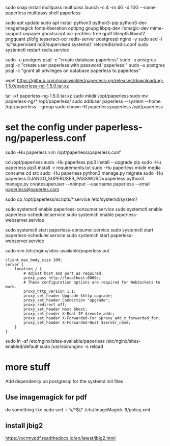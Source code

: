 sudo snap install multipass
multipass launch -c 4 -m 4G -d 10G --name paperless
multipass shell paperless

sudo apt update
sudo apt install python3 python3-pip python3-dev imagemagick fonts-liberation optipng gnupg libpq-dev libmagic-dev mime-support unpaper ghostscript icc-profiles-free qpdf liblept5 libxml2 pngquant zlib1g tesseract-ocr redis-server postgresql nginx -y
sudo sed -i 's/^supervised no$/supervised systemd/' /etc/redis/redis.conf
sudo systemctl restart redis.service

sudo -u postgres psql -c "create database paperless"
sudo -u postgres psql -c "create user paperless with password 'paperless'"
sudo -u postgres psql -c "grant all privileges on database paperless to paperless"

wget  https://github.com/jonaswinkler/paperless-ng/releases/download/ng-1.5.0/paperless-ng-1.5.0.tar.xz

tar -xf paperless-ng-1.5.0.tar.xz
sudo mkdir /opt/paperless
sudo mv paperless-ng/* /opt/paperless/
sudo adduser paperless --system --home /opt/paperless --group
sudo chown -R paperless:paperless /opt/paperless

# set the config under paperless-ng/paperless.conf
sudo -Hu paperless vim /opt/paperless/paperless.conf

cd /opt/paperless
sudo -Hu paperless pip3 install --upgrade pip
sudo -Hu paperless pip3 install -r requirements.txt
sudo -Hu paperless mkdir media consume
cd src
sudo -Hu paperless python3 manage.py migrate
sudo -Hu paperless DJANGO_SUPERUSER_PASSWORD=paperless python3 manage.py createsuperuser --noinput --username paperless --email paperless@paperles.com

sudo cp /opt/paperless/scripts/*.service /etc/systemd/system/

sudo systemctl enable paperless-consumer.service
sudo systemctl enable paperless-scheduler.service
sudo systemctl enable paperless-webserver.service

sudo systemctl start paperless-consumer.service
sudo systemctl start paperless-scheduler.service
sudo systemctl start paperless-webserver.service

sudo vim /etc/nginx/sites-available/paperless
put
```
client_max_body_size 10M;
server {
    location / {
        # Adjust host and port as required.
        proxy_pass http://localhost:8000/;
        # These configuration options are required for WebSockets to work.
        proxy_http_version 1.1;
        proxy_set_header Upgrade $http_upgrade;
        proxy_set_header Connection "upgrade";
        proxy_redirect off;
        proxy_set_header Host $host;
        proxy_set_header X-Real-IP $remote_addr;
        proxy_set_header X-Forwarded-For $proxy_add_x_forwarded_for;
        proxy_set_header X-Forwarded-Host $server_name;
    }
}
```
sudo ln -sf /etc/nginx/sites-available/paperless /etc/nginx/sites-enabled/default
sudo /usr/sbin/nginx -s reload

# more stuff

Add dependency on postgresql for the systemd init files

## Use imagemagick for pdf

do something like
sudo sed -i 's/^<policy domain="coder" rights="none" pattern="PDF" />$/<policy domain="coder" rights="read|write" pattern="PDF" />/' /etc/ImageMagick-6/policy.xml

## install jbig2
https://ocrmypdf.readthedocs.io/en/latest/jbig2.html